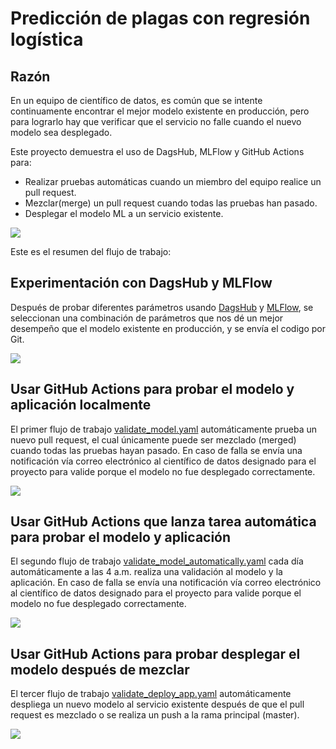 # Predicción de plagas con regresión logística

## Razón
En un equipo de científico de datos, es común que se intente continuamente encontrar el mejor modelo existente en producción, pero para lograrlo hay que verificar que el servicio no falle cuando el nuevo modelo sea desplegado.

Este proyecto demuestra el uso de DagsHub, MLFlow y GitHub Actions para:

- Realizar pruebas automáticas cuando un miembro del equipo realice un pull request.
- Mezclar(merge) un pull request cuando todas las pruebas han pasado.
- Desplegar el modelo ML a un servicio existente.

![](https://i.ibb.co/jTspJCk/flujo-Ml-Ops.png)

Este es el resumen del flujo de trabajo:

## Experimentación con DagsHub y MLFlow
Después de probar diferentes parámetros usando [DagsHub](https://towardsdatascience.com/dagshub-a-github-supplement-for-data-scientists-and-ml-engineers-9ecaf49cc505) y [MLFlow](https://mlflow.org/docs/latest/python_api/index.html), se seleccionan una combinación de parámetros que nos dé un mejor desempeño que el modelo existente en producción, y se envía el codigo por Git.

![](https://i.ibb.co/6JZ59M8/experimentos.png)

## Usar GitHub Actions para probar el modelo y aplicación localmente
El primer flujo de trabajo [validate_model.yaml](https://dagshub.com/juferoto/mlops_project/src/master/.github/workflows/validate_model.yaml) automáticamente prueba un nuevo pull request, el cual únicamente puede ser mezclado (merged) cuando todas las pruebas hayan pasado. En caso de falla se envía una notificación vía correo electrónico al científico de datos designado para el proyecto para valide porque el modelo no fue desplegado correctamente.

![](https://i.ibb.co/gD7qmvz/flujo-Prueba-Codigo.png)

## Usar GitHub Actions que lanza tarea automática para probar el modelo y aplicación
El segundo flujo de trabajo [validate_model_automatically.yaml](https://dagshub.com/juferoto/mlops_project/src/master/.github/workflows/validate_model_automatically.yml) cada día automáticamente a las 4 a.m. realiza una validación al modelo y la aplicación. En caso de falla se envía una notificación vía correo electrónico al científico de datos designado para el proyecto para valide porque el modelo no fue desplegado correctamente.

![](https://i.ibb.co/hgK6wm8/flujo-Validacion-Automatica.png)

## Usar GitHub Actions para probar desplegar el modelo después de mezclar
El tercer flujo de trabajo [validate_deploy_app.yaml](https://dagshub.com/juferoto/mlops_project/src/master/.github/workflows/validate_deploy_app.yaml) automáticamente despliega un nuevo modelo al servicio existente después de que el pull request es mezclado o se realiza un push a la rama principal (master).

![](https://i.ibb.co/QfMDbLr/flujo-Despliega-App.png)

